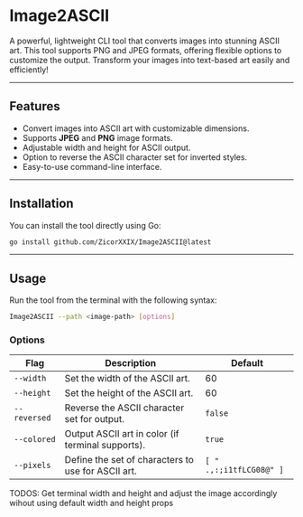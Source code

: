 # **Image2ASCII**

A powerful, lightweight CLI tool that converts images into stunning ASCII art. This tool supports PNG and JPEG formats, offering flexible options to customize the output. Transform your images into text-based art easily and efficiently!

---
## **Features**

- Convert images into ASCII art with customizable dimensions.
- Supports **JPEG** and **PNG** image formats.
- Adjustable width and height for ASCII output.
- Option to reverse the ASCII character set for inverted styles.
- Easy-to-use command-line interface.

---

## **Installation**

You can install the tool directly using Go:

```bash
go install github.com/ZicorXXIX/Image2ASCII@latest
```
---
## **Usage**
Run the tool from the terminal with the following syntax:
```bash
Image2ASCII --path <image-path> [options]
```
### **Options**
| Flag            | Description                                  | Default                     |
|------------------|----------------------------------------------|-----------------------------|
| `--width`        | Set the width of the ASCII art.              | 60                 |
| `--height`       | Set the height of the ASCII art.             | 60                  |
| `--reversed`     | Reverse the ASCII character set for output.  | `false`                    |
| `--colored`      | Output ASCII art in color (if terminal supports). | `true`                     |
| `--pixels`       | Define the set of characters to use for ASCII art. | `[ " .,:;i1tfLCG08@" ]`    |


TODOS: Get terminal width and height and adjust the image accordingly wihout using default width and height props
